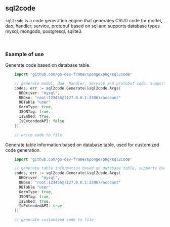 ## sql2code

`sql2code` is a code generation engine that generates CRUD code for model, dao, handler, service, protobuf based on sql and supports database types mysql, mongodb, postgresql, sqlite3.

<br>

### Example of use

Generate code based on database table.

```go
    import "github.com/go-dev-frame/sponge/pkg/sql2code"

    // generate model, dao, handler, service and protobuf code, supports database type: mysql, mongodb, postgres, sqlite3
    codes, err := sql2code.Generate(&sql2code.Args{
      DBDriver: "mysql",
      DBDsn: "root:123456@(127.0.0.1:3306)/account"
      DBTable "user"
      GormType: true,
      JSONTag: true,
      IsEmbed: true,
      IsExtendedAPI: false
    })

    // write code to file
```

Generate table information based on database table, used for customized code generation.

```go
    import "github.com/go-dev-frame/sponge/pkg/sql2code"

    // generate table information based on database table, supports database type: mysql, mongodb, postgres, sqlite3
    codes, err := sql2code.Generate(&sql2code.Args{
      DBDriver: "mysql",
      DBDsn: "root:123456@(127.0.0.1:3306)/account"
      DBTable "user"
      GormType: true,
      JSONTag: true,
      IsEmbed: true,
      IsExtendedAPI: true
    })

    // generate customized code to file
```